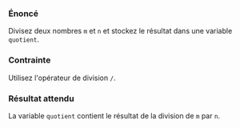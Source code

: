 ### Énoncé

Divisez deux nombres ```m``` et ```n``` et stockez le résultat dans une variable ```quotient```.

### Contrainte

Utilisez l'opérateur de division ```/```.

### Résultat attendu

La variable ```quotient``` contient le résultat de la division de ```m``` par ```n```.
